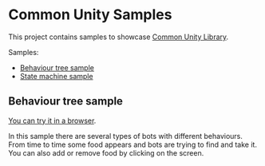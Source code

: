# Common Unity Samples

This project contains samples to showcase [Common Unity Library](https://github.com/m039/CommonUnityLibrary).

Samples:
* [Behaviour tree sample](/Assets/Scripts/BehaviourTreeSample)
* [State machine sample](/Assets/Scripts/StateMachineSample)

## Behaviour tree sample

[You can try it in a browser](http://m039.github.io/CommonUnitySamples). 

In this sample there are several types of bots with different behaviours. From time to time some food appears and bots are trying to find and take it. You can also add or remove food by clicking on the screen.
